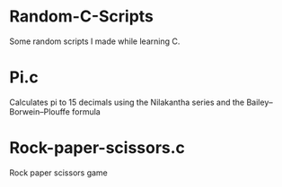 # Random-C-Scripts
Some random scripts I made while learning C.

# Pi.c
Calculates pi to 15 decimals using the Nilakantha series and the Bailey–Borwein–Plouffe formula

# Rock-paper-scissors.c
Rock paper scissors game
